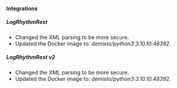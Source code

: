 
#### Integrations
##### LogRhythmRest
- Changed the XML parsing to be more secure.
- Updated the Docker image to: *demisto/python3:3.10.10.48392*.
##### LogRhythmRest v2
- Changed the XML parsing to be more secure.
- Updated the Docker image to: *demisto/python3:3.10.10.48392*.
